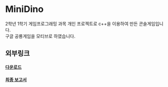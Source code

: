 # MiniDino
2학년 1학기 게임프로그래밍 과목 개인 프로젝트로 c++을 이용하여 만든 콘솔게임입니다. <br/>
구글 공룡게임을 모티브로 하였습니다. 

## 외부링크 
#### [다운로드](https://drive.google.com/file/d/1oeCiv6OnzRx3D8JNYswfBMucb5bYE3Oj/view?usp=sharing) <br/>
#### [최종 보고서](https://drive.google.com/file/d/1GQOqBKK6ibOGOL9wRRJ-c41KJ4imS3AX/view?usp=sharing)
